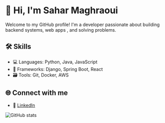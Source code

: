
# 👋 Hi, I'm Sahar Maghraoui

Welcome to my GitHub profile! I'm a developer passionate about building backend systems, web apps , and solving problems.

## 🛠️ Skills

- 💻 Languages: Python, Java, JavaScript
- 🧰 Frameworks: Django, Spring Boot, React
- 🗃️ Tools: Git, Docker, AWS

## 🌐 Connect with me

- 💼 [LinkedIn](https://www.linkedin.com/in/sahar-maghraoui/)

![GitHub stats](https://github-readme-stats.vercel.app/api?username=Sahar-magh&show_icons=true&theme=default)

